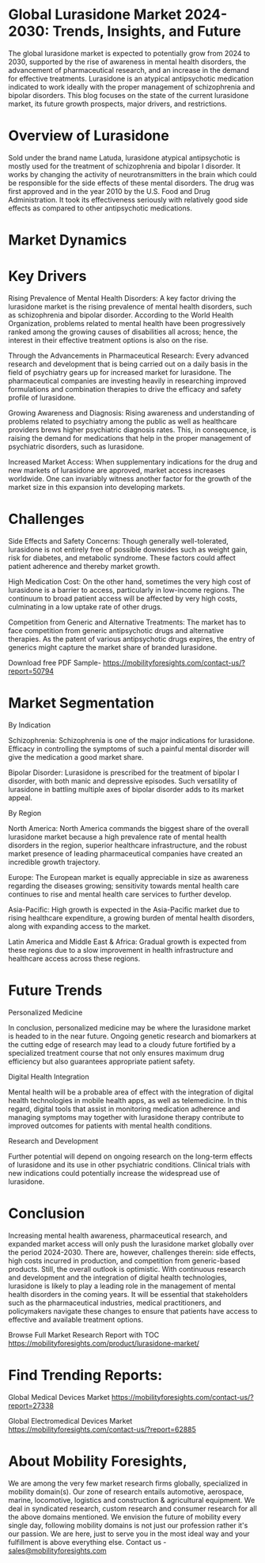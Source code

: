 # Global Lurasidone Market 2024-2030: Trends, Insights, and Future

The global lurasidone market is expected to potentially grow from 2024 to 2030, supported by the rise of awareness in mental health disorders, the advancement of pharmaceutical research, and an increase in the demand for effective treatments. Lurasidone is an atypical antipsychotic medication indicated to work ideally with the proper management of schizophrenia and bipolar disorders. This blog focuses on the state of the current lurasidone market, its future growth prospects, major drivers, and restrictions.

# Overview of Lurasidone

Sold under the brand name Latuda, lurasidone atypical antipsychotic is mostly used for the treatment of schizophrenia and bipolar I disorder. It works by changing the activity of neurotransmitters in the brain which could be responsible for the side effects of these mental disorders. The drug was first approved and in the year 2010 by the U.S. Food and Drug Administration. It took its effectiveness seriously with relatively good side effects as compared to other antipsychotic medications.

# Market Dynamics

# Key Drivers

Rising Prevalence of Mental Health Disorders: A key factor driving the lurasidone market is the rising prevalence of mental health disorders, such as schizophrenia and bipolar disorder. According to the World Health Organization, problems related to mental health have been progressively ranked among the growing causes of disabilities all across; hence, the interest in their effective treatment options is also on the rise.

Through the Advancements in Pharmaceutical Research: Every advanced research and development that is being carried out on a daily basis in the field of psychiatry gears up for increased market for lurasidone. The pharmaceutical companies are investing heavily in researching improved formulations and combination therapies to drive the efficacy and safety profile of lurasidone.

Growing Awareness and Diagnosis: Rising awareness and understanding of problems related to psychiatry among the public as well as healthcare providers brews higher psychiatric diagnosis rates. This, in consequence, is raising the demand for medications that help in the proper management of psychiatric disorders, such as lurasidone.

Increased Market Access: When supplementary indications for the drug and new markets of lurasidone are approved, market access increases worldwide. One can invariably witness another factor for the growth of the market size in this expansion into developing markets.

# Challenges

Side Effects and Safety Concerns: Though generally well-tolerated, lurasidone is not entirely free of possible downsides such as weight gain, risk for diabetes, and metabolic syndrome. These factors could affect patient adherence and thereby market growth.

High Medication Cost: On the other hand, sometimes the very high cost of lurasidone is a barrier to access, particularly in low-income regions. The continuum to broad patient access will be affected by very high costs, culminating in a low uptake rate of other drugs.

Competition from Generic and Alternative Treatments: The market has to face competition from generic antipsychotic drugs and alternative therapies. As the patent of various antipsychotic drugs expires, the entry of generics might capture the market share of branded lurasidone.

Download free PDF Sample- https://mobilityforesights.com/contact-us/?report=50794

# Market Segmentation

By Indication

Schizophrenia: Schizophrenia is one of the major indications for lurasidone. Efficacy in controlling the symptoms of such a painful mental disorder will give the medication a good market share.

Bipolar Disorder: Lurasidone is prescribed for the treatment of bipolar I disorder, with both manic and depressive episodes. Such versatility of lurasidone in battling multiple axes of bipolar disorder adds to its market appeal.

By Region

North America: North America commands the biggest share of the overall lurasidone market because a high prevalence rate of mental health disorders in the region, superior healthcare infrastructure, and the robust market presence of leading pharmaceutical companies have created an incredible growth trajectory.

Europe: The European market is equally appreciable in size as awareness regarding the diseases growing; sensitivity towards mental health care continues to rise and mental health care services to further develop.

Asia-Pacific: High growth is expected in the Asia-Pacific market due to rising healthcare expenditure, a growing burden of mental health disorders, along with expanding access to the market.

Latin America and Middle East & Africa: Gradual growth is expected from these regions due to a slow improvement in health infrastructure and healthcare access across these regions.

# Future Trends

Personalized Medicine

In conclusion, personalized medicine may be where the lurasidone market is headed to in the near future. Ongoing genetic research and biomarkers at the cutting edge of research may lead to a cloudy future fortified by a specialized treatment course that not only ensures maximum drug efficiency but also guarantees appropriate patient safety.

Digital Health Integration

Mental health will be a probable area of effect with the integration of digital health technologies in mobile health apps, as well as telemedicine. In this regard, digital tools that assist in monitoring medication adherence and managing symptoms may together with lurasidone therapy contribute to improved outcomes for patients with mental health conditions.

Research and Development

Further potential will depend on ongoing research on the long-term effects of lurasidone and its use in other psychiatric conditions. Clinical trials with new indications could potentially increase the widespread use of lurasidone.

# Conclusion

Increasing mental health awareness, pharmaceutical research, and expanded market access will only push the lurasidone market globally over the period 2024-2030. There are, however, challenges therein: side effects, high costs incurred in production, and competition from generic-based products. Still, the overall outlook is optimistic. With continuous research and development and the integration of digital health technologies, lurasidone is likely to play a leading role in the management of mental health disorders in the coming years. It will be essential that stakeholders such as the pharmaceutical industries, medical practitioners, and policymakers navigate these changes to ensure that patients have access to effective and available treatment options.

Browse Full Market Research Report with TOC https://mobilityforesights.com/product/lurasidone-market/

# Find Trending Reports:

Global Medical Devices Market https://mobilityforesights.com/contact-us/?report=27338


Global Electromedical Devices Market https://mobilityforesights.com/contact-us/?report=62885




# About Mobility Foresights,
We are among the very few market research firms globally, specialized in mobility domain(s). Our zone of research entails automotive, aerospace, marine, locomotive, logistics and construction & agricultural equipment. We deal in syndicated research, custom research and consumer research for all the above domains mentioned.
We envision the future of mobility every single day, following mobility domains is not just our profession rather it's our passion. We are here, just to serve you in the most ideal way and your fulfillment is above everything else. Contact us -  sales@mobilityforesights.com
